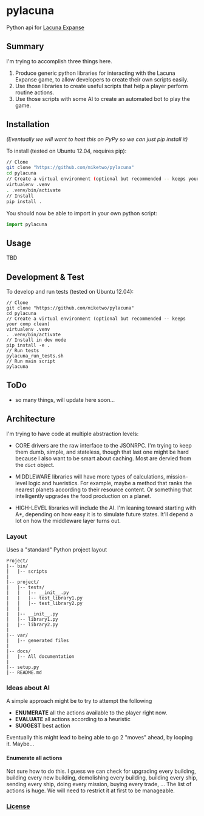 # pylacuna
Python api for [Lacuna Expanse](http://www.lacunaexpanse.com/)

## Summary

I'm trying to accomplish three things here.

1. Produce generic python libraries for interacting with the Lacuna Expanse game, to allow developers to create their own scripts easily.
2. Use those libraries to create useful scripts that help a player perform routine actions.
3. Use those scripts with some AI to create an automated bot to play the game.


## Installation

_(Eventually we will want to host this on PyPy so we can just pip install it)_

To install (tested on Ubuntu 12.04, requires pip):
```bash
// Clone
git clone "https://github.com/miketwo/pylacuna"
cd pylacuna
// Create a virtual environment (optional but recommended -- keeps your comp clean)
virtualenv .venv
. .venv/bin/activate
// Install
pip install .
```

You should now be able to import in your own python script:
```python
import pylacuna
```

## Usage
TBD

## Development & Test
To develop and run tests (tested on Ubuntu 12.04):
```
// Clone
git clone "https://github.com/miketwo/pylacuna"
cd pylacuna
// Create a virtual environment (optional but recommended -- keeps your comp clean)
virtualenv .venv
. .venv/bin/activate
// Install in dev mode
pip install -e .
// Run tests
pylacuna_run_tests.sh
// Run main script
pylacuna
```

## ToDo
- so many things, will update here soon...



## Architecture
I'm trying to have code at multiple abstraction levels:

- CORE drivers are the raw interface to the JSONRPC. I'm trying to keep them
  dumb, simple, and stateless, though that last one might be hard because I
  also want to be smart about caching. Most are dervied from the `dict` object.

- MIDDLEWARE libraries will have more types of calculations, mission-level
  logic and hueristics. For example, maybe a method that ranks the nearest planets according
  to their resource content. Or something that intelligently upgrades the food production on a planet.

- HIGH-LEVEL libraries will include the AI. I'm leaning toward starting with
  A*, depending on how easy it is to simulate future states. It'll depend a lot on
  how the middleware layer turns out.

### Layout
Uses a "standard" Python project layout
```
Project/
|-- bin/
|   |-- scripts
|
|-- project/
|   |-- tests/
|   |   |-- __init__.py
|   |   |-- test_library1.py
|   |   |-- test_library2.py
|   |
|   |-- __init__.py
|   |-- library1.py
|   |-- library2.py
|
|-- var/
|   |-- generated files
|
|-- docs/
|   |-- All documentation
|
|-- setup.py
|-- README.md
```

### Ideas about AI

A simple approach might be to try to attempt the following
 - **ENUMERATE** all the actions available to the player right now.
 - **EVALUATE** all actions according to a heuristic
 - **SUGGEST** best action

Eventually this might lead to being able to go 2 "moves" ahead, by looping it. Maybe...

#### Enumerate all actions
Not sure how to do this. I guess we can check for upgrading every building, building every new building, demolishing every building, building every ship, sending every ship, doing every mission, buying every trade, ... The list of actions is huge. We will need to restrict it at first to be manageable.

### [License](license.md)




